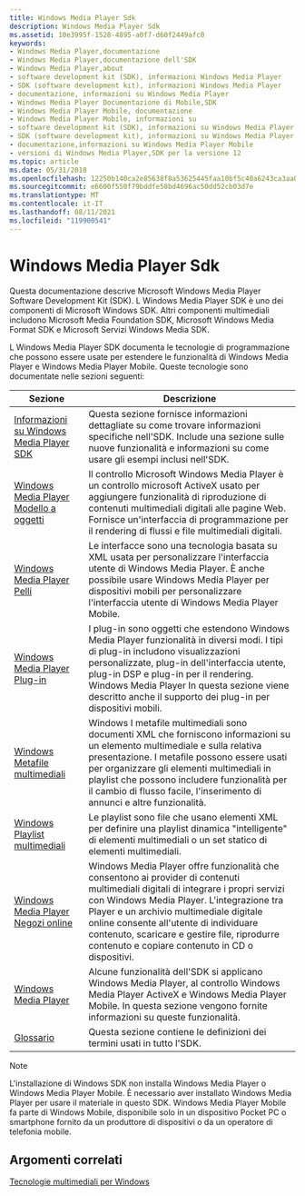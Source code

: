 ```yaml
---
title: Windows Media Player Sdk
description: Windows Media Player Sdk
ms.assetid: 10e3995f-1528-4895-a0f7-d60f2449afc0
keywords:
- Windows Media Player,documentazione
- Windows Media Player,documentazione dell'SDK
- Windows Media Player,about
- software development kit (SDK), informazioni Windows Media Player
- SDK (software development kit), informazioni Windows Media Player
- documentazione, informazioni su Windows Media Player
- Windows Media Player Documentazione di Mobile,SDK
- Windows Media Player Mobile, documentazione
- Windows Media Player Mobile, informazioni su
- software development kit (SDK), informazioni su Windows Media Player Mobile
- SDK (software development kit), informazioni su Windows Media Player Mobile
- documentazione,informazioni su Windows Media Player Mobile
- versioni di Windows Media Player,SDK per la versione 12
ms.topic: article
ms.date: 05/31/2018
ms.openlocfilehash: 12250b140ca2e85638f8a53625445faa10bf5c40a6243ca3aa0b327d4bc58c0a
ms.sourcegitcommit: e6600f550f79bddfe58bd4696ac50dd52cb03d7e
ms.translationtype: MT
ms.contentlocale: it-IT
ms.lasthandoff: 08/11/2021
ms.locfileid: "119900541"
---
```

# <a name="windows-media-player-sdk"></a>Windows Media Player Sdk

Questa documentazione descrive Microsoft Windows Media Player Software Development Kit (SDK). L Windows Media Player SDK è uno dei componenti di Microsoft Windows SDK. Altri componenti multimediali includono Microsoft Media Foundation SDK, Microsoft Windows Media Format SDK e Microsoft Servizi Windows Media SDK.

L Windows Media Player SDK documenta le tecnologie di programmazione che possono essere usate per estendere le funzionalità di Windows Media Player e Windows Media Player Mobile. Queste tecnologie sono documentate nelle sezioni seguenti:



| Sezione                                                                      | Descrizione                                                                                                                                                                                                                                                                                                                       |
|------------------------------------------------------------------------------|-----------------------------------------------------------------------------------------------------------------------------------------------------------------------------------------------------------------------------------------------------------------------------------------------------------------------------------|
| [Informazioni su Windows Media Player SDK](about-the-windows-media-player-sdk.md) | Questa sezione fornisce informazioni dettagliate su come trovare informazioni specifiche nell'SDK. Include una sezione sulle nuove funzionalità e informazioni su come usare gli esempi inclusi nell'SDK.                                                                                                                                     |
| [Windows Media Player Modello a oggetti](windows-media-player-object-model.md)   | Il controllo Microsoft Windows Media Player è un controllo microsoft ActiveX usato per aggiungere funzionalità di riproduzione di contenuti multimediali digitali alle pagine Web. Fornisce un'interfaccia di programmazione per il rendering di flussi e file multimediali digitali.                                                                                                     |
| [Windows Media Player Pelli](windows-media-player-skins.md)                 | Le interfacce sono una tecnologia basata su XML usata per personalizzare l'interfaccia utente di Windows Media Player. È anche possibile usare Windows Media Player per dispositivi mobili per personalizzare l'interfaccia utente di Windows Media Player Mobile.                                                                                                                |
| [Windows Media Player Plug-in](windows-media-player-plug-ins.md)           | I plug-in sono oggetti che estendono Windows Media Player funzionalità in diversi modi. I tipi di plug-in includono visualizzazioni personalizzate, plug-in dell'interfaccia utente, plug-in DSP e plug-in per il rendering. Windows Media Player In questa sezione viene descritto anche il supporto dei plug-in per dispositivi mobili.                                              |
| [Windows Metafile multimediali](windows-media-metafiles.md)                       | Windows I metafile multimediali sono documenti XML che forniscono informazioni su un elemento multimediale e sulla relativa presentazione. I metafile possono essere usati per organizzare gli elementi multimediali in playlist che possono includere funzionalità per il cambio di flusso facile, l'inserimento di annunci e altre funzionalità.                                                          |
| [Windows Playlist multimediali](windows-media-playlists.md)                       | Le playlist sono file che usano elementi XML per definire una playlist dinamica "intelligente" di elementi multimediali o un set statico di elementi multimediali.                                                                                                                                                                                              |
| [Windows Media Player Negozi online](windows-media-player-online-stores.md) | Windows Media Player offre funzionalità che consentono ai provider di contenuti multimediali digitali di integrare i propri servizi con Windows Media Player. L'integrazione tra Player e un archivio multimediale digitale online consente all'utente di individuare contenuto, scaricare e gestire file, riprodurre contenuto e copiare contenuto in CD o dispositivi. |
| [Windows Media Player](windows-media-player.md)                             | Alcune funzionalità dell'SDK si applicano Windows Media Player, al controllo Windows Media Player ActiveX e Windows Media Player Mobile. In questa sezione vengono fornite informazioni su queste funzionalità.                                                                                                                                        |
| [Glossario](glossary.md)                                                     | Questa sezione contiene le definizioni dei termini usati in tutto l'SDK.                                                                                                                                                                                                                                                               |



 

> [!Note]  
> L'installazione di Windows SDK non installa Windows Media Player o Windows Media Player Mobile. È necessario aver installato Windows Media Player per usare il materiale in questo SDK. Windows Media Player Mobile fa parte di Windows Mobile, disponibile solo in un dispositivo Pocket PC o smartphone fornito da un produttore di dispositivi o da un operatore di telefonia mobile.

 

## <a name="related-topics"></a>Argomenti correlati

<dl> <dt>

[Tecnologie multimediali per Windows](/previous-versions/bg125389(v=msdn.10))
</dt> </dl>

 

 